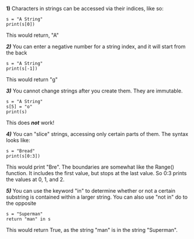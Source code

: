 **1)** Characters in strings can be accessed via their indices, like so:

```
s = "A String"
print(s[0])
```

This would return, "A"

***2)*** You can enter a negative number for a string index, and it will start from the back

```
s = "A String"
print(s[-1])
```

This would return "g"

***3)*** You cannot change strings after you create them. They are immutable.

```
s = "A String"
s[5] = "o"
print(s)
```

This does ***not*** work!

***4)*** You can "slice" strings, accessing only certain parts of them. The syntax looks like:

```
s = "Bread"
print(s[0:3])
```

This would print "Bre". The boundaries are somewhat like the Range() function. It includes the first value, but stops at the last value. So 0:3 prints the values at 0, 1, and 2.

***5)*** You can use the keyword "in" to determine whether or not a certain substring is contained within a larger string. You can also use "not in" do to the opposite

```
s = "Superman"
return "man" in s
```

This would return True, as the string "man" is in the string "Superman".
